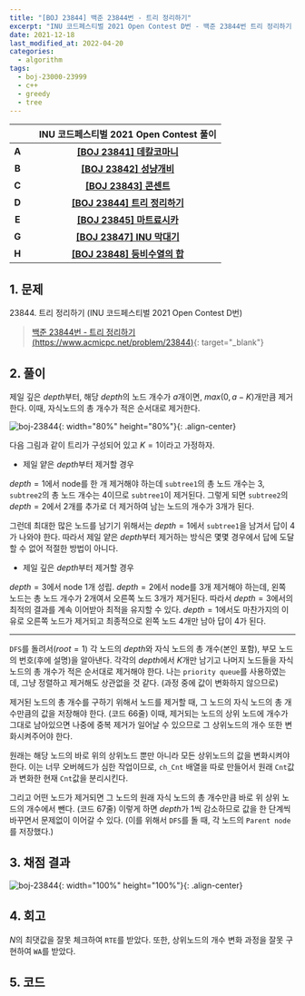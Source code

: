 ```yaml
---
title: "[BOJ 23844] 백준 23844번 - 트리 정리하기"
excerpt: "INU 코드페스티벌 2021 Open Contest D번 - 백준 23844번 트리 정리하기 풀이"
date: 2021-12-18
last_modified_at: 2022-04-20
categories:
  - algorithm
tags:
  - boj-23000-23999
  - c++
  - greedy
  - tree
---
```


|||INU 코드페스티벌 2021 Open Contest 풀이|
|:---:|:---:|:---:|
|**A**||**[[BOJ 23841] 데칼코마니](https://burningfalls.github.io/algorithm/boj-23841/)**|
|**B**||**[[BOJ 23842] 성냥개비](https://burningfalls.github.io/algorithm/boj-23842/)**|
|**C**||**[[BOJ 23843] 콘센트](https://burningfalls.github.io/algorithm/boj-23843/)**|
|**D**||**[[BOJ 23844] 트리 정리하기](https://burningfalls.github.io/algorithm/boj-23844/)**|
|**E**||**[[BOJ 23845] 마트료시카](https://burningfalls.github.io/algorithm/boj-23845/)**|
|**G**||**[[BOJ 23847] INU 막대기](https://burningfalls.github.io/algorithm/boj-23847/)**|
|**H**||**[[BOJ 23848] 등비수열의 합](https://burningfalls.github.io/algorithm/boj-23848/)**|

## 1. 문제
$23844$. 트리 정리하기 (INU 코드페스티벌 2021 Open Contest D번)

> [백준 23844번 - 트리 정리하기 (https://www.acmicpc.net/problem/23844)](https://www.acmicpc.net/problem/23844){: target="_blank"}

## 2. 풀이

제일 깊은 $depth$부터, 해당 $depth$의 노드 개수가 $a$개이면, $max(0, a - K)$개만큼 제거한다. 이때, 자식노드의 총 개수가 적은 순서대로 제거한다. 

![boj-23844](https://user-images.githubusercontent.com/30232837/160957132-5cdd959d-d5d6-4910-bb31-8229441403db.png "boj-23844"){: width="80%" height="80%"}{: .align-center}

다음 그림과 같이 트리가 구성되어 있고 $K=1$이라고 가정하자. 

* 제일 얕은 $depth$부터 제거할 경우

$depth=1$에서 node를 한 개 제거해야 하는데 `subtree1`의 총 노드 개수는 $3$, `subtree2`의 총 노드 개수는 $4$이므로 `subtree1`이 제거된다. 그렇게 되면 `subtree2`의 $depth=2$에서 $2$개를 추가로 더 제거하여 남는 노드의 개수가 $3$개가 된다. 

그런데 최대한 많은 노드를 남기기 위해서는 $depth=1$에서 `subtree1`을 남겨서 답이 $4$가 나와야 한다. 따라서 제일 얕은 $depth$부터 제거하는 방식은 몇몇 경우에서 답에 도달할 수 없어 적절한 방법이 아니다.

* 제일 깊은 $depth$부터 제거할 경우

$depth=3$에서 node $1$개 성립. $depth=2$에서 node를 $3$개 제거해야 하는데, 왼쪽 노드는 총 노드 개수가 $2$개여서 오른쪽 노드 $3$개가 제거된다. 따라서 $depth=3$에서의 최적의 결과를 계속 이어받아 최적을 유지할 수 있다. $depth=1$에서도 마찬가지의 이유로 오른쪽 노드가 제거되고 최종적으로 왼쪽 노드 $4$개만 남아 답이 $4$가 된다.

---

`DFS`를 돌려서$(root=1)$ 각 노드의 $depth$와 자식 노드의 총 개수(본인 포함), 부모 노드의 번호(후에 설명)을 알아낸다. 각각의 $depth$에서 $K$개만 남기고 나머지 노드들을 자식 노드의 총 개수가 적은 순서대로 제거해야 한다. 나는 `priority queue`를 사용하였는데, 그냥 정렬하고 제거해도 상관없을 것 같다. (과정 중에 값이 변화하지 않으므로)

제거된 노드의 총 개수를 구하기 위해서 노드를 제거할 때, 그 노드의 자식 노드의 총 개수만큼의 값을 저장해야 한다. (코드 66줄) 이때, 제거되는 노드의 상위 노드에 개수가 그대로 남아있으면 나중에 중복 제거가 일어날 수 있으므로 그 상위노드의 개수 또한 변화시켜주어야 한다. 

원래는 해당 노드의 바로 위의 상위노드 뿐만 아니라 모든 상위노드의 값을 변화시켜야 한다. 이는 너무 오버헤드가 심한 작업이므로, `ch_Cnt` 배열을 따로 만들어서 원래 `Cnt`값과 변화한 현재 `Cnt`값을 분리시킨다. 

그리고 어떤 노드가 제거되면 그 노드의 원래 자식 노드의 총 개수만큼 바로 위 상위 노드의 개수에서 뺀다. (코드 67줄) 이렇게 하면 $depth$가 $1$씩 감소하므로 값을 한 단계씩 바꾸면서 문제없이 이어갈 수 있다. (이를 위해서 `DFS`를 돌 때, 각 노드의 `Parent node`를 저장했다.) 

## 3. 채점 결과

![boj-23844](https://user-images.githubusercontent.com/30232837/160957071-5a3ed47e-e3ed-4c13-ae78-d638c0d71eb8.png "boj-23844"){: width="100%" height="100%"}{: .align-center}

## 4. 회고

$N$의 최댓값을 잘못 체크하여 `RTE`를 받았다. 또한, 상위노드의 개수 변화 과정을 잘못 구현하여 `WA`를 받았다.

## 5. 코드

<script src="https://gist.github.com/BurningFalls/c4cc9c997de0110c3646f2da12094103.js"></script>
